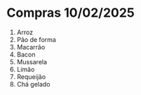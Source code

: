 # Compras 10/02/2025
1. Arroz
2. Pão de forma
3. Macarrão
4. Bacon
5. Mussarela
6. Limão
7. Requeijão
8. Chá gelado